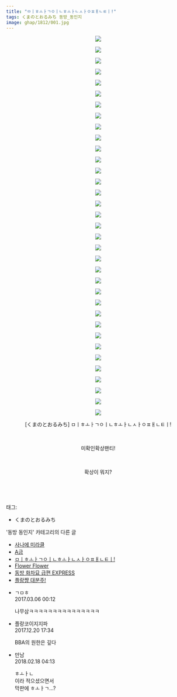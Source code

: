 ```yaml
---
title: "ㅁㅣㅎㅗㅏㄱㅇㅣㄴㅎㅗㅏㄴㅅㅏㅇㅍㅐㄴㅌㅣ!"
tags: くまのとおるみち 동방_동인지
image: ghap/1812/001.jpg
---
```

<div class="article">
<p style="text-align: center; clear: none; float: none;"><img src="{{ site.nasurl }}/ghap/1812/001.jpg"/></p>
<p style="text-align: center; clear: none; float: none;"><img src="{{ site.nasurl }}/ghap/1812/002.jpg"/></p>
<p style="text-align: center; clear: none; float: none;"><img src="{{ site.nasurl }}/ghap/1812/003.jpg"/></p>
<p style="text-align: center; clear: none; float: none;"><img src="{{ site.nasurl }}/ghap/1812/004.jpg"/></p>
<p style="text-align: center; clear: none; float: none;"><img src="{{ site.nasurl }}/ghap/1812/005.jpg"/></p>
<p style="text-align: center; clear: none; float: none;"><img src="{{ site.nasurl }}/ghap/1812/006.jpg"/></p>
<p style="text-align: center; clear: none; float: none;"><img src="{{ site.nasurl }}/ghap/1812/007.jpg"/></p>
<p style="text-align: center; clear: none; float: none;"><img src="{{ site.nasurl }}/ghap/1812/008.jpg"/></p>
<p style="text-align: center; clear: none; float: none;"><img src="{{ site.nasurl }}/ghap/1812/009.jpg"/></p>
<p style="text-align: center; clear: none; float: none;"><img src="{{ site.nasurl }}/ghap/1812/010.jpg"/></p>
<p style="text-align: center; clear: none; float: none;"><img src="{{ site.nasurl }}/ghap/1812/011.jpg"/></p>
<p style="text-align: center; clear: none; float: none;"><img src="{{ site.nasurl }}/ghap/1812/012.jpg"/></p>
<p style="text-align: center; clear: none; float: none;"><img src="{{ site.nasurl }}/ghap/1812/013.jpg"/></p>
<p style="text-align: center; clear: none; float: none;"><img src="{{ site.nasurl }}/ghap/1812/014.jpg"/></p>
<p style="text-align: center; clear: none; float: none;"><img src="{{ site.nasurl }}/ghap/1812/015.jpg"/></p>
<p style="text-align: center; clear: none; float: none;"><img src="{{ site.nasurl }}/ghap/1812/016.jpg"/></p>
<p style="text-align: center; clear: none; float: none;"><img src="{{ site.nasurl }}/ghap/1812/017.jpg"/></p>
<p style="text-align: center; clear: none; float: none;"><img src="{{ site.nasurl }}/ghap/1812/018.jpg"/></p>
<p style="text-align: center; clear: none; float: none;"><img src="{{ site.nasurl }}/ghap/1812/019.jpg"/></p>
<p style="text-align: center; clear: none; float: none;"><img src="{{ site.nasurl }}/ghap/1812/020.jpg"/></p>
<p style="text-align: center; clear: none; float: none;"><img src="{{ site.nasurl }}/ghap/1812/021.jpg"/></p>
<p style="text-align: center; clear: none; float: none;"><img src="{{ site.nasurl }}/ghap/1812/022.jpg"/></p>
<p style="text-align: center; clear: none; float: none;"><img src="{{ site.nasurl }}/ghap/1812/023.jpg"/></p>
<p style="text-align: center; clear: none; float: none;"><img src="{{ site.nasurl }}/ghap/1812/024.jpg"/></p>
<p style="text-align: center; clear: none; float: none;"><img src="{{ site.nasurl }}/ghap/1812/025.jpg"/></p>
<p style="text-align: center; clear: none; float: none;"><img src="{{ site.nasurl }}/ghap/1812/026.jpg"/></p>
<p style="text-align: center; clear: none; float: none;"><img src="{{ site.nasurl }}/ghap/1812/027.jpg"/></p>
<p style="text-align: center; clear: none; float: none;"><img src="{{ site.nasurl }}/ghap/1812/028.jpg"/></p>
<p style="text-align: center; clear: none; float: none;"><img src="{{ site.nasurl }}/ghap/1812/029.jpg"/></p>
<p style="text-align: center; clear: none; float: none;"><img src="{{ site.nasurl }}/ghap/1812/030.jpg"/></p>
<p style="text-align: center; clear: none; float: none;"><img src="{{ site.nasurl }}/ghap/1812/031.jpg"/></p>
<p style="text-align: center; clear: none; float: none;"><img src="{{ site.nasurl }}/ghap/1812/032.jpg"/></p>
<p style="text-align: center; clear: none; float: none;"><img src="{{ site.nasurl }}/ghap/1812/033.jpg"/></p>
<p style="text-align: center; clear: none; float: none;"><img src="{{ site.nasurl }}/ghap/1812/034.jpg"/></p>
<p style="text-align: center; clear: none; float: none;"><img src="{{ site.nasurl }}/ghap/1812/035.jpg"/></p>
<p style="text-align: center; clear: none; float: none;">[くまのとおるみち] ㅁㅣㅎㅗㅏㄱㅇㅣㄴㅎㅗㅏㄴㅅㅏㅇㅍㅐㄴㅌㅣ!</p>
<p style="text-align: center; clear: none; float: none;"><br/></p>
<p style="text-align: center; clear: none; float: none;">미확인확상팬티!</p>
<p style="text-align: center; clear: none; float: none;"><br/></p>
<p style="text-align: center; clear: none; float: none;">확상이 뭐지?</p>
<p style="text-align: center; clear: none; float: none;"><br/></p>
<p><br/></p>
</div><div class="tagTrail">
<p>태그: </p>
<ul>
<li>くまのとおるみち</li>
</ul>
</div><div class="another">
<p>'동방 동인지' 카테고리의 다른 글</p>
<ul>
<li><a href="/2016-08-25-ghap_1814">사나에 미라클</a></li>
<li><a href="/2016-08-25-ghap_1813">A금</a></li>
<li><a href="/2016-08-25-ghap_1812">ㅁㅣㅎㅗㅏㄱㅇㅣㄴㅎㅗㅏㄴㅅㅏㅇㅍㅐㄴㅌㅣ!</a></li>
<li><a href="/2016-08-24-ghap_1811">Flower Flower</a></li>
<li><a href="/2016-08-24-ghap_1809">동방 화차묘 급편 EXPRESS</a></li>
<li><a href="/2016-08-24-ghap_1808">플랑쨩 대분주!</a></li>
</ul>
</div><div class="cb_module cb_fluid">
<div class="cb_wrt cb_profile">
<div class="comment">
<ul>
<li class="cb_thumb_off" id="comment14932111">
<div class="cb_comment_area">
<div class="cb_info_area">
<div class="cb_section">
<span class="cb_nick_name">ㄱㅁㅎ</span>
</div>
<div class="cb_section">
<span class="cb_date">2017.03.06 00:12 </span>
</div>
</div>
<div class="cb_dsc_comment">
<p class="cb_dsc">
											나무삼ㅋㅋㅋㅋㅋㅋㅋㅋㅋㅋㅋㅋㅋㅋㅋ
										</p>
</div>
</div></li>
<li class="cb_thumb_off" id="comment15156358">
<div class="cb_comment_area">
<div class="cb_info_area">
<div class="cb_section">
<span class="cb_nick_name">플랑코이지지파</span>
</div>
<div class="cb_section">
<span class="cb_date">2017.12.20 17:34 </span>
</div>
</div>
<div class="cb_dsc_comment">
<p class="cb_dsc">
											BBA의 원한은 깊다
										</p>
</div>
</div></li>
<li class="cb_thumb_off" id="comment15201233">
<div class="cb_comment_area">
<div class="cb_info_area">
<div class="cb_section">
<span class="cb_nick_name">만남</span>
</div>
<div class="cb_section">
<span class="cb_date">2018.02.18 04:13 </span>
</div>
</div>
<div class="cb_dsc_comment">
<p class="cb_dsc">
											ㅎㅗㅏㄴ<br/>
이라 적으셨으면서 <br/>
막판에 ㅎㅗㅏㄱ...?
										</p>
</div>
</div></li>
</ul>
</div>
</div><!-- commentList close -->
</div>